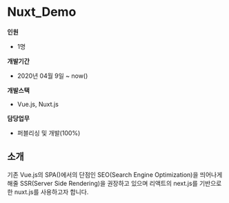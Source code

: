 # Nuxt_Demo

**인원**

  - 1명

**개발기간**

  - 2020년 04월 9일 ~ now()

**개발스택**

  - Vue.js, Nuxt.js

**담당업무**
  
  - 퍼블리싱 및 개발(100%)

## 소개
기존 Vue.js의 SPA()에서의 단점인 SEO(Search Engine Optimization)을 띄어나게 해줄 
SSR(Server Side Rendering)을 권장하고 있으며 리액트의 next.js를 기반으로한 nuxt.js를 사용하고자 합니다.